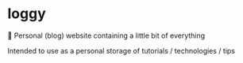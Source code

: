 # loggy
💾 ‎Personal (blog) website containing a little bit of everything 

Intended to use as a personal storage of tutorials / technologies / tips 

